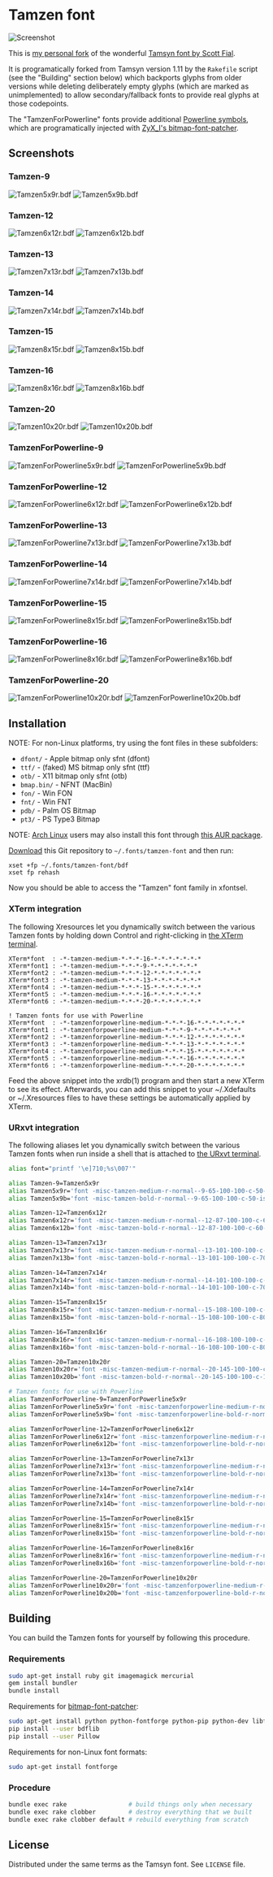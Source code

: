 Tamzen font
===========

![Screenshot](https://github.com/sunaku/tamzen-font/raw/master/README.png)

This is [my personal fork][1] of the wonderful [Tamsyn font by Scott Fial][2].

It is programatically forked from Tamsyn version 1.11 by the `Rakefile` script
(see the "Building" section below) which backports glyphs from older versions
while deleting deliberately empty glyphs (which are marked as unimplemented)
to allow secondary/fallback fonts to provide real glyphs at those codepoints.

The "TamzenForPowerline" fonts provide additional [Powerline symbols][5],
which are programatically injected with [ZyX_I's bitmap-font-patcher][6].

Screenshots
-----------

### Tamzen-9
![Tamzen5x9r.bdf](https://github.com/sunaku/tamzen-font/raw/master/png/Tamzen5x9r.png)
![Tamzen5x9b.bdf](https://github.com/sunaku/tamzen-font/raw/master/png/Tamzen5x9b.png)

### Tamzen-12
![Tamzen6x12r.bdf](https://github.com/sunaku/tamzen-font/raw/master/png/Tamzen6x12r.png)
![Tamzen6x12b.bdf](https://github.com/sunaku/tamzen-font/raw/master/png/Tamzen6x12b.png)

### Tamzen-13
![Tamzen7x13r.bdf](https://github.com/sunaku/tamzen-font/raw/master/png/Tamzen7x13r.png)
![Tamzen7x13b.bdf](https://github.com/sunaku/tamzen-font/raw/master/png/Tamzen7x13b.png)

### Tamzen-14
![Tamzen7x14r.bdf](https://github.com/sunaku/tamzen-font/raw/master/png/Tamzen7x14r.png)
![Tamzen7x14b.bdf](https://github.com/sunaku/tamzen-font/raw/master/png/Tamzen7x14b.png)

### Tamzen-15
![Tamzen8x15r.bdf](https://github.com/sunaku/tamzen-font/raw/master/png/Tamzen8x15r.png)
![Tamzen8x15b.bdf](https://github.com/sunaku/tamzen-font/raw/master/png/Tamzen8x15b.png)

### Tamzen-16
![Tamzen8x16r.bdf](https://github.com/sunaku/tamzen-font/raw/master/png/Tamzen8x16r.png)
![Tamzen8x16b.bdf](https://github.com/sunaku/tamzen-font/raw/master/png/Tamzen8x16b.png)

### Tamzen-20
![Tamzen10x20r.bdf](https://github.com/sunaku/tamzen-font/raw/master/png/Tamzen10x20r.png)
![Tamzen10x20b.bdf](https://github.com/sunaku/tamzen-font/raw/master/png/Tamzen10x20b.png)

### TamzenForPowerline-9
![TamzenForPowerline5x9r.bdf](https://github.com/sunaku/tamzen-font/raw/master/png/TamzenForPowerline5x9r.png)
![TamzenForPowerline5x9b.bdf](https://github.com/sunaku/tamzen-font/raw/master/png/TamzenForPowerline5x9b.png)

### TamzenForPowerline-12
![TamzenForPowerline6x12r.bdf](https://github.com/sunaku/tamzen-font/raw/master/png/TamzenForPowerline6x12r.png)
![TamzenForPowerline6x12b.bdf](https://github.com/sunaku/tamzen-font/raw/master/png/TamzenForPowerline6x12b.png)

### TamzenForPowerline-13
![TamzenForPowerline7x13r.bdf](https://github.com/sunaku/tamzen-font/raw/master/png/TamzenForPowerline7x13r.png)
![TamzenForPowerline7x13b.bdf](https://github.com/sunaku/tamzen-font/raw/master/png/TamzenForPowerline7x13b.png)

### TamzenForPowerline-14
![TamzenForPowerline7x14r.bdf](https://github.com/sunaku/tamzen-font/raw/master/png/TamzenForPowerline7x14r.png)
![TamzenForPowerline7x14b.bdf](https://github.com/sunaku/tamzen-font/raw/master/png/TamzenForPowerline7x14b.png)

### TamzenForPowerline-15
![TamzenForPowerline8x15r.bdf](https://github.com/sunaku/tamzen-font/raw/master/png/TamzenForPowerline8x15r.png)
![TamzenForPowerline8x15b.bdf](https://github.com/sunaku/tamzen-font/raw/master/png/TamzenForPowerline8x15b.png)

### TamzenForPowerline-16
![TamzenForPowerline8x16r.bdf](https://github.com/sunaku/tamzen-font/raw/master/png/TamzenForPowerline8x16r.png)
![TamzenForPowerline8x16b.bdf](https://github.com/sunaku/tamzen-font/raw/master/png/TamzenForPowerline8x16b.png)

### TamzenForPowerline-20
![TamzenForPowerline10x20r.bdf](https://github.com/sunaku/tamzen-font/raw/master/png/TamzenForPowerline10x20r.png)
![TamzenForPowerline10x20b.bdf](https://github.com/sunaku/tamzen-font/raw/master/png/TamzenForPowerline10x20b.png)

Installation
------------

NOTE: For non-Linux platforms, try using the font files in these subfolders:

 * `dfont/`    - Apple bitmap only sfnt (dfont)
 * `ttf/`      - (faked) MS bitmap only sfnt (ttf)
 * `otb/`      - X11 bitmap only sfnt (otb)
 * `bmap.bin/` - NFNT (MacBin)
 * `fon/`      - Win FON
 * `fnt/`      - Win FNT
 * `pdb/`      - Palm OS Bitmap
 * `pt3/`      - PS Type3 Bitmap

NOTE: [Arch Linux](https://www.archlinux.org) users may also install this font
through [this AUR package](https://aur.archlinux.org/packages.php?ID=57298).

[Download] this Git repository to `~/.fonts/tamzen-font` and then run:

    xset +fp ~/.fonts/tamzen-font/bdf
    xset fp rehash

Now you should be able to access the "Tamzen" font family in xfontsel.

[Download]: https://github.com/sunaku/tamzen-font/archive/master.zip

### XTerm integration

The following Xresources let you dynamically switch between the various Tamzen
fonts by holding down Control and right-clicking in [the XTerm terminal][3].

    XTerm*font  : -*-tamzen-medium-*-*-*-16-*-*-*-*-*-*-*
    XTerm*font1 : -*-tamzen-medium-*-*-*-9-*-*-*-*-*-*-*
    XTerm*font2 : -*-tamzen-medium-*-*-*-12-*-*-*-*-*-*-*
    XTerm*font3 : -*-tamzen-medium-*-*-*-13-*-*-*-*-*-*-*
    XTerm*font4 : -*-tamzen-medium-*-*-*-15-*-*-*-*-*-*-*
    XTerm*font5 : -*-tamzen-medium-*-*-*-16-*-*-*-*-*-*-*
    XTerm*font6 : -*-tamzen-medium-*-*-*-20-*-*-*-*-*-*-*

    ! Tamzen fonts for use with Powerline
    XTerm*font  : -*-tamzenforpowerline-medium-*-*-*-16-*-*-*-*-*-*-*
    XTerm*font1 : -*-tamzenforpowerline-medium-*-*-*-9-*-*-*-*-*-*-*
    XTerm*font2 : -*-tamzenforpowerline-medium-*-*-*-12-*-*-*-*-*-*-*
    XTerm*font3 : -*-tamzenforpowerline-medium-*-*-*-13-*-*-*-*-*-*-*
    XTerm*font4 : -*-tamzenforpowerline-medium-*-*-*-15-*-*-*-*-*-*-*
    XTerm*font5 : -*-tamzenforpowerline-medium-*-*-*-16-*-*-*-*-*-*-*
    XTerm*font6 : -*-tamzenforpowerline-medium-*-*-*-20-*-*-*-*-*-*-*

Feed the above snippet into the xrdb(1) program and then start a new XTerm to
see its effect.  Afterwards, you can add this snippet to your ~/.Xdefaults or
~/.Xresources files to have these settings be automatically applied by XTerm.

### URxvt integration

The following aliases let you dynamically switch between the various Tamzen
fonts when run inside a shell that is attached to [the URxvt terminal][4].

```sh
alias font="printf '\e]710;%s\007'"

alias Tamzen-9=Tamzen5x9r
alias Tamzen5x9r='font -misc-tamzen-medium-r-normal--9-65-100-100-c-50-iso8859-1'
alias Tamzen5x9b='font -misc-tamzen-bold-r-normal--9-65-100-100-c-50-iso8859-1'

alias Tamzen-12=Tamzen6x12r
alias Tamzen6x12r='font -misc-tamzen-medium-r-normal--12-87-100-100-c-60-iso8859-1'
alias Tamzen6x12b='font -misc-tamzen-bold-r-normal--12-87-100-100-c-60-iso8859-1'

alias Tamzen-13=Tamzen7x13r
alias Tamzen7x13r='font -misc-tamzen-medium-r-normal--13-101-100-100-c-70-iso8859-1'
alias Tamzen7x13b='font -misc-tamzen-bold-r-normal--13-101-100-100-c-70-iso8859-1'

alias Tamzen-14=Tamzen7x14r
alias Tamzen7x14r='font -misc-tamzen-medium-r-normal--14-101-100-100-c-70-iso8859-1'
alias Tamzen7x14b='font -misc-tamzen-bold-r-normal--14-101-100-100-c-70-iso8859-1'

alias Tamzen-15=Tamzen8x15r
alias Tamzen8x15r='font -misc-tamzen-medium-r-normal--15-108-100-100-c-80-iso8859-1'
alias Tamzen8x15b='font -misc-tamzen-bold-r-normal--15-108-100-100-c-80-iso8859-1'

alias Tamzen-16=Tamzen8x16r
alias Tamzen8x16r='font -misc-tamzen-medium-r-normal--16-108-100-100-c-80-iso8859-1'
alias Tamzen8x16b='font -misc-tamzen-bold-r-normal--16-108-100-100-c-80-iso8859-1'

alias Tamzen-20=Tamzen10x20r
alias Tamzen10x20r='font -misc-tamzen-medium-r-normal--20-145-100-100-c-100-iso8859-1'
alias Tamzen10x20b='font -misc-tamzen-bold-r-normal--20-145-100-100-c-100-iso8859-1'

# Tamzen fonts for use with Powerline
alias TamzenForPowerline-9=TamzenForPowerline5x9r
alias TamzenForPowerline5x9r='font -misc-tamzenforpowerline-medium-r-normal--9-65-100-100-c-50-iso10646-1'
alias TamzenForPowerline5x9b='font -misc-tamzenforpowerline-bold-r-normal--9-65-100-100-c-50-iso10646-1'

alias TamzenForPowerline-12=TamzenForPowerline6x12r
alias TamzenForPowerline6x12r='font -misc-tamzenforpowerline-medium-r-normal--12-87-100-100-c-60-iso10646-1'
alias TamzenForPowerline6x12b='font -misc-tamzenforpowerline-bold-r-normal--12-87-100-100-c-60-iso10646-1'

alias TamzenForPowerline-13=TamzenForPowerline7x13r
alias TamzenForPowerline7x13r='font -misc-tamzenforpowerline-medium-r-normal--13-101-100-100-c-70-iso10646-1'
alias TamzenForPowerline7x13b='font -misc-tamzenforpowerline-bold-r-normal--13-101-100-100-c-70-iso10646-1'

alias TamzenForPowerline-14=TamzenForPowerline7x14r
alias TamzenForPowerline7x14r='font -misc-tamzenforpowerline-medium-r-normal--14-101-100-100-c-70-iso10646-1'
alias TamzenForPowerline7x14b='font -misc-tamzenforpowerline-bold-r-normal--14-101-100-100-c-70-iso10646-1'

alias TamzenForPowerline-15=TamzenForPowerline8x15r
alias TamzenForPowerline8x15r='font -misc-tamzenforpowerline-medium-r-normal--15-108-100-100-c-80-iso10646-1'
alias TamzenForPowerline8x15b='font -misc-tamzenforpowerline-bold-r-normal--15-108-100-100-c-80-iso10646-1'

alias TamzenForPowerline-16=TamzenForPowerline8x16r
alias TamzenForPowerline8x16r='font -misc-tamzenforpowerline-medium-r-normal--16-108-100-100-c-80-iso10646-1'
alias TamzenForPowerline8x16b='font -misc-tamzenforpowerline-bold-r-normal--16-108-100-100-c-80-iso10646-1'

alias TamzenForPowerline-20=TamzenForPowerline10x20r
alias TamzenForPowerline10x20r='font -misc-tamzenforpowerline-medium-r-normal--20-145-100-100-c-100-iso10646-1'
alias TamzenForPowerline10x20b='font -misc-tamzenforpowerline-bold-r-normal--20-145-100-100-c-100-iso10646-1'
```

Building
--------

You can build the Tamzen fonts for yourself by following this procedure.

### Requirements

```sh
sudo apt-get install ruby git imagemagick mercurial
gem install bundler
bundle install
```
Requirements for [bitmap-font-patcher][6]:

```sh
sudo apt-get install python python-fontforge python-pip python-dev libfreetype6-dev
pip install --user bdflib
pip install --user Pillow
```

Requirements for non-Linux font formats:

```sh
sudo apt-get install fontforge
```

### Procedure

```sh
bundle exec rake                 # build things only when necessary
bundle exec rake clobber         # destroy everything that we built
bundle exec rake clobber default # rebuild everything from scratch
```

License
-------

Distributed under the same terms as the Tamsyn font.  See `LICENSE` file.

[1]: http://snk.tuxfamily.org/log/tamsyn-1.7b-review.html
[2]: http://www.fial.com/~scott/tamsyn-font/
[3]: http://invisible-island.net/xterm/
[4]: http://software.schmorp.de/pkg/rxvt-unicode.html
[5]: https://powerline.readthedocs.org/en/master/overview.html#screenshots
[6]: https://bitbucket.org/ZyX_I/bitmap-font-patcher

